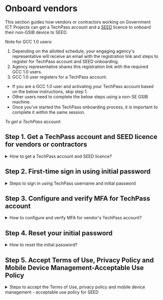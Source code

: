# Onboard vendors
This section guides how vendors or contractors working on Government ICT Projects can get a TechPass account and a [SEED](https://docs.developer.tech.gov.sg/docs/security-suite-for-engineering-endpoint-devices/#/) licence to onboard their non-GSIB device to SEED.

<div class="tip">
<p>Note for GCC 1.0 users:</p>
<ol>
<li>Depending on the allotted schedule, your engaging agency's representative will receive an email with the registration link and steps to register for TechPass account and SEED onboarding.</li>
<li>Agency representative shares this registration link with the required GCC 1.0 users.</li>
<li>GCC 1.0 user registers for a TechPass account.</li>
</ol>
</div>

<div class="warn">
<ul>
<li>If you are a GCC 1.0 user and activating your TechPass account based on the below instructions, skip step 1.</li>
<li>Other users need to complete the below steps using a non-SE GSIB machine.</li>
<li>Once you've started the TechPass onboarding process, it is important to complete it within the same session.</li>
</ul>
</div>

*To get a TechPass account*:

## Step 1. Get a TechPass account and SEED licence for vendors or contractors

<details> <summary> How to get a TechPass account and SEED licence?</summary>

 <div class="warn">
 <ul>
 <li>SEED licence is applicable only for <b>non-GSIB device</b>.</li>
 <li> If you already have an active TechPass account and need a SEED licence, contact your project manager or reporting officer.</li>
 <li>If you are a public officer, refer to <a href="https://docs.developer.tech.gov.sg/docs/techpass-user-guide/#/onboard-public-officers-using-non-se-machines">Onboarding Public Officers to TechPass</a>.</li>
 </ul>
 </div>
 <ul>
  <li>If you are a vendor or contractor who has to access SGTS services and does not have an active TechPass account and a SEED licence, request for them from your project manager or reporting officer.</li>
  <li>Provide the required details such as your official email address, handphone number, project name and device details for SEED licence in this request. In turn, your project manager or reporting officer will work with the engaging government agency to assign a TechPass account and SEED licence.</li>
  <li> When a TechPass account is created, you will be notified about it in an email. This notification will have a unique TechPass username and an initial password will be texted to your handphone.</li>
  <li>Similarly, you will receive an email when a SEED licence is assigned for you.</li>
 </ul>

</details>

## Step 2. First-time sign in using initial password

<details> <summary>Steps to sign in using TechPass username and initial password</summary>

  1. Go to the web address(url) provided by your project manager or reporting officer to sign in to SGTS service using your TechPass account.

  ?> SGTS product team will provide the sign in web address to your project manager or reporting officer.

  2. Enter your TechPass username and click **Next**.
    <kbd>![vendor-sign-in-1](assets/support/Vendor_email.png)</kbd>
  3. Enter the initial password and click **Sign in**.
    <kbd>![vendor-initial-pwd](assets/support/vendor-initial-password.png)</kbd>

  You will now be directed to configure MFA for your TechPass account.
</details>

## Step 3. Configure and verify MFA for TechPass account

<details> <summary> How to configure and verify MFA for vendor's TechPass account?</summary>

  1. Install an authenticator on your mobile device. If you do not have Microsoft Authenticator app(recommended) on your mobile phone, download and install it on your [Microsoft phone](https://www.microsoft.com/en-sg/store/apps/windows-phone), [Android](https://play.google.com/store/apps?hl=en&amp;gl=US) or [iOS phone](https://www.apple.com/app-store/) and complete the wizard.

    <kbd>![vendor-mfa-1](assets/support/vendor-mfa-1.png)</kbd>

  ?> You may install any authenticator. However, as we recommend Microsoft authenticator, this document will guide you to configure TechPass MFA using that.

  2. In your mobile device, open Microsoft **Authenticator** and tap **+ Add account** > **Work or School account**.
  3. Tap **Scan a QR code**.
  4. Go back to your computer and click **Next**.
  <kbd>![vendor-mfa-2](assets/support/vendor-mfa-2.png)</kbd>
  5. Scan the QR code displayed on your computer screen and click **Next**. Your TechPass account gets activated and linked to the authenticator app.
    <kbd>![vendor-scan-qr-code](assets/support/vendor-mfa-3.png)</kbd>
    To confirm if this verification process was set up correctly, the Authenticator sends a notification to your mobile device.

      <kbd>![vendor-confirms-mfa](assets/support/vendor-mfa-4.png)</kbd>

  6. Tap **APPROVE** on your mobile device and on your computer, you will see that you have approved your sign-in.

      <kbd>![vendor-confirmed-mfa](assets/support/vendor-mfa-5.png)</kbd>

  7. On your computer, click **Next**.
  8. Choose the country code and enter your handphone number.
      <kbd>![vendor-mfa-6](assets/support/vendor-mfa-6-new.png)</kbd>
  9. You will receive a six-digit code on this phone number. Enter the six-digit code and click **Next**.

      <kbd>![vendor-mfa-7](assets/support/vendor-mfa-7.png)</kbd>

  10. Click **Next**.

      <kbd>![vendor-mfa-8](assets/support/vendor-mfa-8.png)</kbd>
  11. When you see a success message, click **Done**.
      <kbd>![vendor-mfa-9](assets/support/vendor-mfa-9.png)</kbd>

      Now you will be prompted to reset your initial password.
</details>

## Step 4. Reset your initial password

<details> <summary> How to reset the initial password?</summary>

  1. Enter your **initial password**, **new password** and retype the new password to confirm.  

  2. Click **Sign in** to proceed with Terms of Use.

  <kbd>![vendor-mfa-9](assets/support/vendor-update-initial-password.png)</kbd>
</details>

## Step 5. Accept Terms of Use, Privacy Policy and Mobile Device Management-Acceptable Use Policy

<details><summary> Steps to accept the Terms of Use, privacy policy and mobile device management - acceptable use policy for SEED</summary>

  1. Click the arrow to view the **TechPass Terms of Use**.

  <kbd>![techpass-terms-of-use](assets/images/onboarding/po-non-se/techpass-terms-of-use.png)</kbd>

  2. Read the TechPass **Terms of Use** and click **Accept**.

  <kbd>![accept-terms-of-use](assets/images/onboarding/po-non-se/accept-terms-of-use.png)</kbd>

  3. Click the arrow to view the **TechPass Privacy Policy**.

  <kbd>![techpass-view-privacy-policy](assets/images/onboarding/po-non-se/techpass-view-privacy-policy.png)</kbd>

  4. Read the TechPass **Privacy Policy** and click **Accept**.

  <kbd>![accept-techpass-privacy-policy](assets/images/onboarding/po-non-se/accept-techpass-privacy-policy.png)</kbd>

  If SEED licence is assigned, you will be prompted to accept the TechPass Mobile Device Management(MDM) - Acceptable Use Policy(AUP).

  5. Click the arrow to view the **TechPass MDM AUP Policy**.

  <kbd>![mdm-acceptable-use-policy](assets/images/onboarding/po-non-se/mdm-aup-1.png)</kbd>

  6. Read the policy details and click **Accept**.

  <kbd>![mdm-acceptable-use-policy](assets/images/onboarding/po-non-se/accept-mdm-aup.png)</kbd>

  You have now successfully onboarded TechPass. You may now proceed to onboard your non-GSIB device to SEED.

  ?> Refer to [Prerequisites for onboarding your device to SEED](https://docs.developer.tech.gov.sg/docs/security-suite-for-engineering-endpoint-devices/#/prerequisites-for-onboarding) before proceeding to onboard your non-GSIB device to SEED.

</details>
